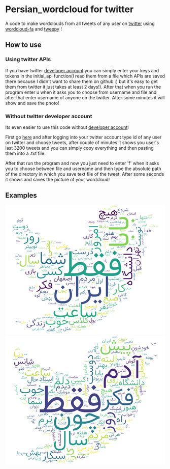 # Persian_wordcloud for twitter
A code to make wordclouds from all tweets of any user on [twitter](twitter.com) using [wordcloud-fa](https://github.com/alihoseiny/word_cloud_fa) and [tweepy](https://github.com/tweepy/tweepy) !

## How to use
### Using twitter APIs
If you have twitter [developer account](https://developer.twitter.com) you can simply enter your keys and tokens in the initial_api function(I read them from a file which APIs are saved there because I didn't want to share them on github :) but it's easy to get them from twitter it just takes at least 2 days!). After that when you run the program enter u when it asks you to choose from username and file and after that enter username of anyone on the twitter. After some minutes it will show and save the photo!

### Without twitter developer account 
Its even easier to use this code without [developer account](https://developer.twitter.com)!

First go [here](https://allmytweets.net) and after logging into your twitter account type id of any user on twitter and choose tweets, after couple of minutes it shows you user's last 3200 tweets and you can simply copy everything and then pasting them into a .txt file.

After that run the program and now you just need to enter 'f' when it asks you to choose between file and username and then type the absolute path of the directory in which you save text file of the tweet. After some seconds it shows and saves the picture of your wordcloud!

## Examples

![Example of wordcloud](Images/2020-03-01-04-12_photo.png)
![Example of wordcloud](Images/2020-03-01-04-16_photo.png)



